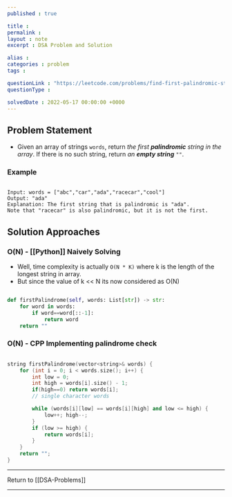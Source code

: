 ```yaml
---
published : true

title : 
permalink : 
layout : note
excerpt : DSA Problem and Solution

alias : 
categories : problem
tags : 

questionLink : "https://leetcode.com/problems/find-first-palindromic-string-in-the-array/"
questionType : 

solvedDate : 2022-05-17 00:00:00 +0000
---
```


## Problem Statement

- Given an array of strings `words`, return _the first **palindromic** string in the array_. If there is no such string, return _an **empty string**_ `""`.

### Example

```

Input: words = ["abc","car","ada","racecar","cool"]
Output: "ada"
Explanation: The first string that is palindromic is "ada".
Note that "racecar" is also palindromic, but it is not the first.

```

## Solution Approaches

### O(N) - [[Python]] Naively Solving
- Well, time complexity is actually `O(N * K)` where k is the length of the longest string in array.
- But since the value of k << N its now considered as O(N)

```python 

def firstPalindrome(self, words: List[str]) -> str:
	for word in words: 
		if word==word[::-1]:
			return word
	return ""

```

### O(N) - CPP Implementing palindrome check

```cpp

string firstPalindrome(vector<string>& words) {
	for (int i = 0; i < words.size(); i++) {
		int low = 0;
		int high = words[i].size() - 1;
		if(high==0) return words[i]; 
		// single character words

		while (words[i][low] == words[i][high] and low <= high) {
			low++; high--;
		}
		if (low >= high) {
			return words[i];
		}
	}
	return "";
}


```

---

Return to [[DSA-Problems]]

---

